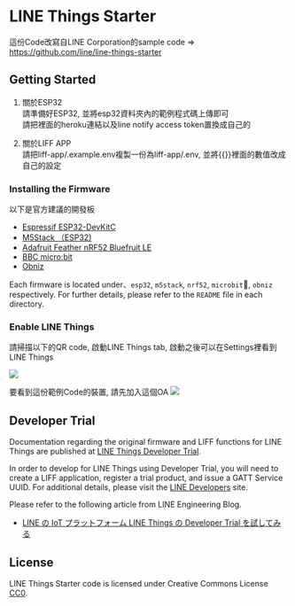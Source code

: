 # LINE Things Starter

這份Code改寫自LINE Corporation的sample code => https://github.com/line/line-things-starter

## Getting Started

1. 關於ESP32</br>
  請準備好ESP32, 並將esp32資料夾內的範例程式碼上傳即可</br>
  請把裡面的heroku連結以及line notify access token置換成自己的</br>

2. 關於LIFF APP</br>
  請把liff-app/.example.env複製一份為liff-app/.env, 並將{{}}裡面的數值改成自己的設定</br>


### Installing the Firmware

以下是官方建議的開發板

- [Espressif ESP32-DevKitC](https://www.espressif.com/en/products/hardware/esp32-devkitc/overview)
- [M5Stack （ESP32)](http://m5stack.com/)
- [Adafruit Feather nRF52 Bluefruit LE](https://www.adafruit.com/product/3406)
- [BBC micro:bit](https://microbit.org/)
- [Obniz](https://obniz.io/)

Each firmware is located under、`esp32`, `m5stack`, `nrf52`, `microbit`, `obniz` respectively.
For further details, please refer to the `README` file in each directory.

### Enable LINE Things

請掃描以下的QR code, 啟動LINE Things tab, 啟動之後可以在Settings裡看到LINE Things

![](https://developers.line.biz/media/line-things/qr_code-311f3503.png)


要看到這份範例Code的裝置, 請先加入這個OA
![](https://i.imgur.com/uxlcDnQ.png)

## Developer Trial

Documentation regarding the original firmware and LIFF functions for LINE Things are published at [LINE Things Developer Trial](https://developers.line.biz/ja/docs/line-things/about-line-things-trial/).

In order to develop for LINE Things using Developer Trial, you will need to create a LIFF application, register a trial product, and issue a GATT Service UUID.
For additional details, please visit the [LINE Developers](https://developers.line.biz/) site.

Please refer to the following article from LINE Engineering Blog.

- [LINE の IoT プラットフォーム LINE Things の Developer Trial を試してみる](https://engineering.linecorp.com/ja/blog/line-things-developer-trial/)

## License

LINE Things Starter code is licensed under Creative Commons License [CC0](http://creativecommons.org/publicdomain/zero/1.0/).
